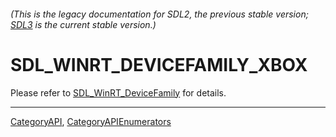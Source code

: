 ###### (This is the legacy documentation for SDL2, the previous stable version; [SDL3](https://wiki.libsdl.org/SDL3/) is the current stable version.)
# SDL_WINRT_DEVICEFAMILY_XBOX

Please refer to [SDL_WinRT_DeviceFamily](SDL_WinRT_DeviceFamily) for details.

----
[CategoryAPI](CategoryAPI), [CategoryAPIEnumerators](CategoryAPIEnumerators)

